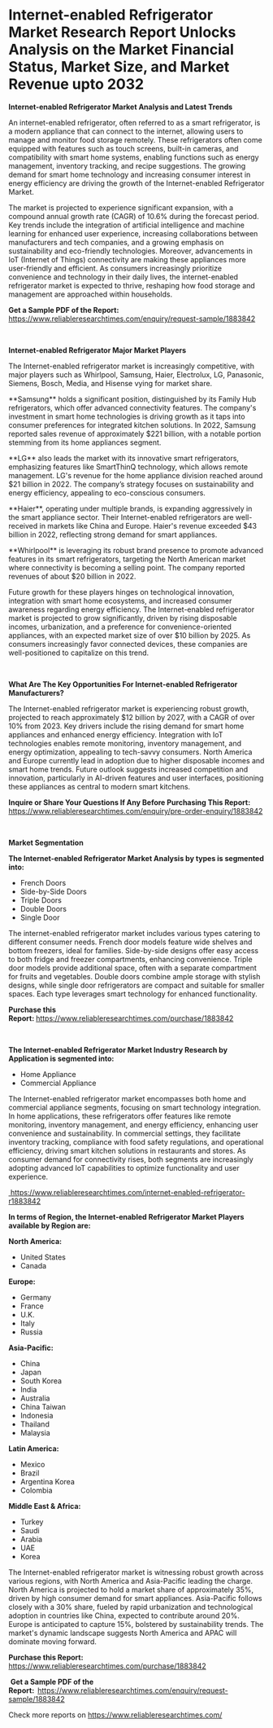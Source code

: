<p><h1>Internet-enabled Refrigerator Market Research Report Unlocks Analysis on the Market Financial Status, Market Size, and Market Revenue upto 2032</h1></p><p><strong>Internet-enabled Refrigerator Market Analysis and Latest Trends</strong></p>
<p><p>An internet-enabled refrigerator, often referred to as a smart refrigerator, is a modern appliance that can connect to the internet, allowing users to manage and monitor food storage remotely. These refrigerators often come equipped with features such as touch screens, built-in cameras, and compatibility with smart home systems, enabling functions such as energy management, inventory tracking, and recipe suggestions. The growing demand for smart home technology and increasing consumer interest in energy efficiency are driving the growth of the Internet-enabled Refrigerator Market.</p><p>The market is projected to experience significant expansion, with a compound annual growth rate (CAGR) of 10.6% during the forecast period. Key trends include the integration of artificial intelligence and machine learning for enhanced user experience, increasing collaborations between manufacturers and tech companies, and a growing emphasis on sustainability and eco-friendly technologies. Moreover, advancements in IoT (Internet of Things) connectivity are making these appliances more user-friendly and efficient. As consumers increasingly prioritize convenience and technology in their daily lives, the internet-enabled refrigerator market is expected to thrive, reshaping how food storage and management are approached within households.</p></p>
<p><strong>Get a Sample PDF of the Report:&nbsp;</strong> <a href="https://www.reliableresearchtimes.com/enquiry/request-sample/1883842?utm_campaign=2304&utm_medium=2&utm_source=Github&utm_content=ia&utm_term=10022025&utm_id=internet-enabled-refrigerator">https://www.reliableresearchtimes.com/enquiry/request-sample/1883842</a></p>
<p>&nbsp;</p>
<p><strong>Internet-enabled Refrigerator Major Market Players</strong></p>
<p><p>The Internet-enabled refrigerator market is increasingly competitive, with major players such as Whirlpool, Samsung, Haier, Electrolux, LG, Panasonic, Siemens, Bosch, Media, and Hisense vying for market share. </p><p>**Samsung** holds a significant position, distinguished by its Family Hub refrigerators, which offer advanced connectivity features. The company's investment in smart home technologies is driving growth as it taps into consumer preferences for integrated kitchen solutions. In 2022, Samsung reported sales revenue of approximately $221 billion, with a notable portion stemming from its home appliances segment.</p><p>**LG** also leads the market with its innovative smart refrigerators, emphasizing features like SmartThinQ technology, which allows remote management. LG's revenue for the home appliance division reached around $21 billion in 2022. The company’s strategy focuses on sustainability and energy efficiency, appealing to eco-conscious consumers.</p><p>**Haier**, operating under multiple brands, is expanding aggressively in the smart appliance sector. Their Internet-enabled refrigerators are well-received in markets like China and Europe. Haier's revenue exceeded $43 billion in 2022, reflecting strong demand for smart appliances.</p><p>**Whirlpool** is leveraging its robust brand presence to promote advanced features in its smart refrigerators, targeting the North American market where connectivity is becoming a selling point. The company reported revenues of about $20 billion in 2022.</p><p>Future growth for these players hinges on technological innovation, integration with smart home ecosystems, and increased consumer awareness regarding energy efficiency. The Internet-enabled refrigerator market is projected to grow significantly, driven by rising disposable incomes, urbanization, and a preference for convenience-oriented appliances, with an expected market size of over $10 billion by 2025. As consumers increasingly favor connected devices, these companies are well-positioned to capitalize on this trend.</p></p>
<p>&nbsp;</p>
<p><strong>What Are The Key Opportunities For Internet-enabled Refrigerator Manufacturers?</strong></p>
<p><p>The Internet-enabled refrigerator market is experiencing robust growth, projected to reach approximately $12 billion by 2027, with a CAGR of over 10% from 2023. Key drivers include the rising demand for smart home appliances and enhanced energy efficiency. Integration with IoT technologies enables remote monitoring, inventory management, and energy optimization, appealing to tech-savvy consumers. North America and Europe currently lead in adoption due to higher disposable incomes and smart home trends. Future outlook suggests increased competition and innovation, particularly in AI-driven features and user interfaces, positioning these appliances as central to modern smart kitchens.</p></p>
<p><strong>Inquire or Share Your Questions If Any Before Purchasing This Report:</strong> <a href="https://www.reliableresearchtimes.com/enquiry/pre-order-enquiry/1883842?utm_campaign=2304&utm_medium=2&utm_source=Github&utm_content=ia&utm_term=10022025&utm_id=internet-enabled-refrigerator">https://www.reliableresearchtimes.com/enquiry/pre-order-enquiry/1883842</a></p>
<p>&nbsp;</p>
<p><strong>Market Segmentation</strong></p>
<p><strong>The Internet-enabled Refrigerator Market Analysis by types is segmented into:</strong></p>
<p><ul><li>French Doors</li><li>Side-by-Side Doors</li><li>Triple Doors</li><li>Double Doors</li><li>Single Door</li></ul></p>
<p><p>The internet-enabled refrigerator market includes various types catering to different consumer needs. French door models feature wide shelves and bottom freezers, ideal for families. Side-by-side designs offer easy access to both fridge and freezer compartments, enhancing convenience. Triple door models provide additional space, often with a separate compartment for fruits and vegetables. Double doors combine ample storage with stylish designs, while single door refrigerators are compact and suitable for smaller spaces. Each type leverages smart technology for enhanced functionality.</p></p>
<p><strong>Purchase this Report:&nbsp;</strong><a href="https://www.reliableresearchtimes.com/purchase/1883842?utm_campaign=2304&utm_medium=2&utm_source=Github&utm_content=ia&utm_term=10022025&utm_id=internet-enabled-refrigerator">https://www.reliableresearchtimes.com/purchase/1883842</a></p>
<p>&nbsp;</p>
<p><strong>The Internet-enabled Refrigerator Market Industry Research by Application is segmented into:</strong></p>
<p><ul><li>Home Appliance</li><li>Commercial Appliance</li></ul></p>
<p><p>The Internet-enabled refrigerator market encompasses both home and commercial appliance segments, focusing on smart technology integration. In home applications, these refrigerators offer features like remote monitoring, inventory management, and energy efficiency, enhancing user convenience and sustainability. In commercial settings, they facilitate inventory tracking, compliance with food safety regulations, and operational efficiency, driving smart kitchen solutions in restaurants and stores. As consumer demand for connectivity rises, both segments are increasingly adopting advanced IoT capabilities to optimize functionality and user experience.</p></p>
<p><a href="https://www.reliableresearchtimes.com/internet-enabled-refrigerator-r1883842?utm_campaign=2304&utm_medium=2&utm_source=Github&utm_content=ia&utm_term=10022025&utm_id=internet-enabled-refrigerator">&nbsp;https://www.reliableresearchtimes.com/internet-enabled-refrigerator-r1883842</a></p>
<p><strong>In terms of Region, the Internet-enabled Refrigerator Market Players available by Region are:</strong></p>
<p>
    <p> <strong> North America: </strong>
        <ul>
            <li>United States</li>
            <li>Canada</li>
        </ul>
        </p> 
    <p> <strong> Europe: </strong>
        <ul>
            <li>Germany</li>
            <li>France</li>
            <li>U.K.</li>
            <li>Italy</li>
            <li>Russia</li>
        </ul>
        </p> 
    <p> <strong> Asia-Pacific: </strong>
        <ul>
            <li>China</li>
            <li>Japan</li>
            <li>South Korea</li>
            <li>India</li>
            <li>Australia</li>
            <li>China Taiwan</li>
            <li>Indonesia</li>
            <li>Thailand</li>
            <li>Malaysia</li>
        </ul>
        </p> 
    <p> <strong> Latin America: </strong>
        <ul>
            <li>Mexico</li>
            <li>Brazil</li>
            <li>Argentina Korea</li>
            <li>Colombia</li>
        </ul>
        </p> 
    <p> <strong> Middle East & Africa: </strong>
        <ul>
            <li>Turkey</li>
            <li>Saudi</li>
            <li>Arabia</li>
            <li>UAE</li>
            <li>Korea</li>
        </ul>
    </p>
    </p>
<p><p>The Internet-enabled refrigerator market is witnessing robust growth across various regions, with North America and Asia-Pacific leading the charge. North America is projected to hold a market share of approximately 35%, driven by high consumer demand for smart appliances. Asia-Pacific follows closely with a 30% share, fueled by rapid urbanization and technological adoption in countries like China, expected to contribute around 20%. Europe is anticipated to capture 15%, bolstered by sustainability trends. The market's dynamic landscape suggests North America and APAC will dominate moving forward.</p></p>
<p><strong>Purchase this Report: </strong><a href="https://www.reliableresearchtimes.com/purchase/1883842?utm_campaign=2304&utm_medium=2&utm_source=Github&utm_content=ia&utm_term=10022025&utm_id=internet-enabled-refrigerator">https://www.reliableresearchtimes.com/purchase/1883842</a></p>
<p>&nbsp;<strong>Get a Sample PDF of the Report:&nbsp;&nbsp;</strong><a href="https://www.reliableresearchtimes.com/enquiry/request-sample/1883842?utm_campaign=2304&utm_medium=2&utm_source=Github&utm_content=ia&utm_term=10022025&utm_id=internet-enabled-refrigerator">https://www.reliableresearchtimes.com/enquiry/request-sample/1883842</a></p>
<p><strong></strong></p>
<p>Check more reports on <a href="https://www.reliableresearchtimes.com/?utm_campaign=2304&utm_medium=2&utm_source=Github&utm_content=ia&utm_term=10022025&utm_id=internet-enabled-refrigerator">https://www.reliableresearchtimes.com/</a></p>